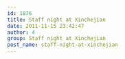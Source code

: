 ```yaml
---
id: 1876
title: Staff night at Xinchejian
date: 2011-11-15 23:42:47
author: 4
group: Staff night at Xinchejian
post_name: staff-night-at-xinchejian
---
```


